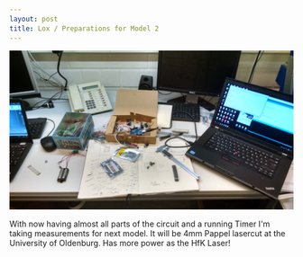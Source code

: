 ```yaml
---
layout: post
title: Lox / Preparations for Model 2
---
```


![alt text](/images/model2preparation.jpg "Logo Title Text 1")

With now having almost all parts of the circuit and a running Timer I'm taking measurements for next model.
It will be 4mm Pappel lasercut at the University of Oldenburg.
Has more power as the HfK Laser!
